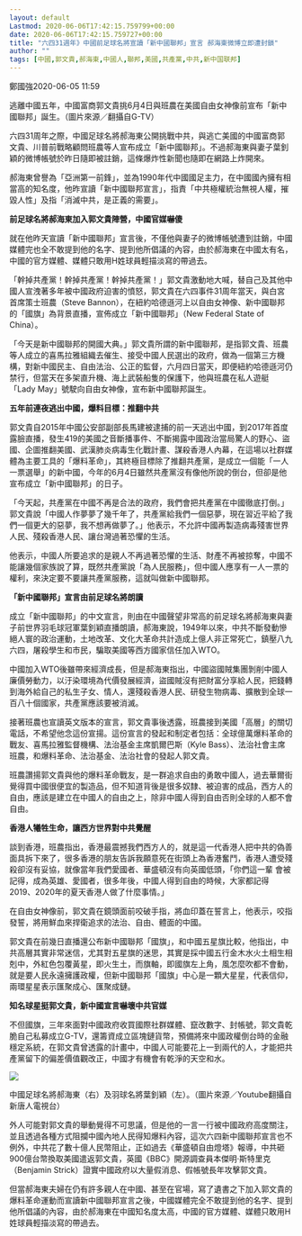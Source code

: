 ```yaml
---
layout: default
Lastmod: 2020-06-06T17:42:15.759799+00:00
date: 2020-06-06T17:42:15.759727+00:00
title: "六四31週年》中國前足球名將宣讀「新中國聯邦」宣言 郝海東微博立即遭封鎖"
author: ""
tags: [中國,郭文貴,郝海東,中國人,聯邦,美國,共產黨,中共,新中国联邦]
---
```


鄭國強2020-06-05 11:59

逃離中國五年，中國富商郭文貴挑6月4日與班農在美國自由女神像前宣布「新中國聯邦」誕生。（圖片來源／翻攝自G-TV）

六四31周年之際，中國足球名將郝海東公開挑戰中共，與逃亡美國的中國富商郭文貴、川普前戰略顧問班農等人宣布成立「新中國聯邦」。不過郝海東與妻子葉釗穎的微博帳號於昨日隨即被註銷，這條爆炸性新聞也隨即在網路上炸開來。

郝海東曾譽為「亞洲第一前鋒」，並為1990年代中國國足主力，在中國國內擁有相當高的知名度，他昨宣讀「新中國聯邦宣言」，指責「中共極權統治無視人權，摧毀人性」及指「消滅中共，是正義的需要」。

**前足球名將郝海東加入郭文貴陣營，中國官媒嚇傻**

就在他昨天宣讀「新中國聯邦」宣言後，不僅他與妻子的微博帳號遭到註銷，中國媒體完也全不敢提到他的名字、提到他所倡議的內容，由於郝海東在中國太有名，中國的官方媒體、媒體只敢用H姓球員輕描淡寫的帶過去。

「幹掉共產黨！幹掉共產黨！幹掉共產黨！」郭文貴激動地大喊，替自己及其他中國人宣洩著多年被中國政府迫害的憤怒，郭文貴在六四事件31周年當天，與白宮首席策士班農（Steve Bannon），在紐約哈德遜河上以自由女神像、新中國聯邦的「國旗」為背景直播，宣佈成立「新中國聯邦」（New Federal State of China）。

「今天是新中國聯邦的開國大典。」郭文貴所謂的新中國聯邦，是指郭文貴、班農等人成立的喜馬拉雅組織去催生、接受中國人民選出的政府，做為一個第三方機構，對新中國民主、自由法治、公正的監督，六月四日當天，即便紐約哈德遜河仍禁行，但當天在多架直升機、海上武裝船隻的保護下，他與班農在私人遊艇「Lady May」號駛向自由女神像，宣布新中國聯邦誕生。

**五年前連夜逃出中國，爆料目標：推翻中共**

郭文貴自2015年中國公安部副部長馬建被逮捕的前一天逃出中國，到2017年首度露臉直播，發生419的美國之音斷播事件、不斷揭露中國政治當局驚人的野心、盜國、企圖推翻美國、武漢肺炎病毒生化戰計畫、謀殺香港人內幕，在這場以社群媒體為主要工具的「爆料革命」，其終極目標除了推翻共產黨，是成立一個能「一人一票選舉」的新中國，今年的6月4日雖然共產黨沒有像他所說的倒台，但卻是他宣布成立「新中國聯邦」的日子。

「今天起，共產黨在中國不再是合法的政府，我們會把共產黨在中國徹底打倒。」郭文貴說「中國人作夢夢了幾千年了，共產黨給我們一個惡夢，現在習近平給了我們一個更大的惡夢，我不想再做夢了。」他表示，不允許中國再製造病毒殘害世界人民、殘殺香港人民、讓台灣過著恐懼的生活。

他表示，中國人所要追求的是親人不再過著恐懼的生活、財產不再被掠奪，中國不能讓幾個家族說了算，既然共產黨說「為人民服務」，但中國人應享有一人一票的權利，來決定要不要讓共產黨服務，這就叫做新中國聯邦。

**「新中國聯邦」宣言由前足球名將朗讀**

成立「新中國聯邦」的中文宣言，則由在中國聲望非常高的前足球名將郝海東與妻子前世界羽毛球冠軍葉釗穎直播朗讀，郝海東說，1949年以來，中共不斷發動慘絕人寰的政治運動，土地改革、文化大革命共計造成上億人非正常死亡，鎮壓八九六四，屠殺學生和市民，騙取美國等西方國家信任加入WTO。

中國加入WTO後雖帶來經濟成長，但是郝海東指出，中國盜國賊集團剝削中國人廉價勞動力，以汙染環境為代價發展經濟，盜國賊沒有把財富分享給人民，把錢轉到海外給自己的私生子女、情人，還殘殺香港人民、研發生物病毒、擴散到全球一百八十個國家，共產黨應該要被消滅。

接著班農也宣讀英文版本的宣言，郭文貴事後透露，班農接到美國「高層」的關切電話，不希望他念這份宣揚。這份宣言的發起和制定者包括：全球億萬爆料革命的戰友、喜馬拉雅監督機構、法治基金主席凱爾巴斯（Kyle Bass）、法治社會主席班農，和爆料革命、法治基金、法治社會的發起人郭文貴。

班農讚揚郭文貴與他的爆料革命戰友，是一群追求自由的勇敢中國人，過去華爾街覺得買中國很便宜的製造品，但不知道背後是很多奴隸、被迫害的成品，西方人的自由，應該是建立在中國人的自由之上，除非中國人得到自由否則全球的人都不會自由。

**香港人犧牲生命，讓西方世界對中共覺醒**

談到香港，班農指出，香港最震撼我們西方人的，就是這一代香港人把中共的偽善面具拆下來了，很多香港的朋友告訴我願意死在街頭上為香港奮鬥，香港人遭受殘殺卻沒有妥協，就像當年我們愛國者、華盛頓沒有向英國低頭，「你們這一輩 會被記得，成為英雄、愛國者，很多年後，中國人得到自由的時候，大家都記得2019、2020年的夏天香港人做了什麼事情。」

在自由女神像前，郭文貴在鏡頭面前咬破手指，將血印蓋在誓言上，他表示，咬指發誓，將用鮮血來捍衛追求的法治、自由、體面的中國。

郭文貴在前幾日直播還公布新中國聯邦「國旗」，和中國五星旗比較，他指出，中共高層其實非常迷信，尤其對五星旗的迷思，其實是採中國五行金木水火土相生相剋中，外紅色包覆黃星，即火生土，而旗軸，即國旗左上角，風怎麼吹都不會動，就是要人民永遠擁護政權，但新中國聯邦「國旗」中心是一顆大星星，代表信仰，兩環星星表示匯聚成心、匯聚成鏈。

**知名球星挺郭文貴，新中國宣言嚇壞中共官媒**

不但國旗，三年來面對中國政府收買國際社群媒體、竄改數字、封帳號，郭文貴乾脆自己私募成立G-TV，還籌資成立區塊鏈貨幣，預備將來中國政權倒台時的金融穩定系統，在郭文貴曾透露的計畫中，中國人可能要花上一到兩代的人，才能把共產黨留下的偏差價值觀改正，中國才有機會有乾淨的天空和水。

![](https://images.weserv.nl/?url=/file/37728/1591329986_100098_1.png)

中國足球名將郝海東（右）及羽球名將葉釗穎（左）。（圖片來源／Youtube翻攝自新唐人電視台）

外人可能對郭文貴的舉動覺得不可思議，但是他的一言一行被中國政府高度關注，並且透過各種方式阻攔中國內地人民得知爆料內容，這次六四新中國聯邦宣言也不例外，中共花了數十億人民幣阻止，正如過去《華盛頓自由燈塔》報導，中共砸900億台幣換取美國遣返郭文貴，英國《BBC》開源調查員本傑明·斯特里克（Benjamin Strick）證實中國政府以大量假消息、假帳號長年攻擊郭文貴。

但當郝海東夫婦在仍有許多親人在中國、甚至在官場，寫了遺書之下加入郭文貴的爆料革命運動而宣讀新中國聯邦宣言之後，中國媒體完全不敢提到他的名字、提到他所倡議的內容，由於郝海東在中國知名度太高，中國的官方媒體、媒體只敢用H姓球員輕描淡寫的帶過去。

